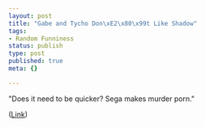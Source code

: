 ```yaml
--- 
layout: post
title: "Gabe and Tycho Don\xE2\x80\x99t Like Shadow"
tags: 
- Random Funniness
status: publish
type: post
published: true
meta: {}

---
```

"Does it need to be quicker? Sega makes murder porn."

  (<a href="http://www.penny-arcade.com/view.php3?date=2005-03-14&res=h">Link</a>)

